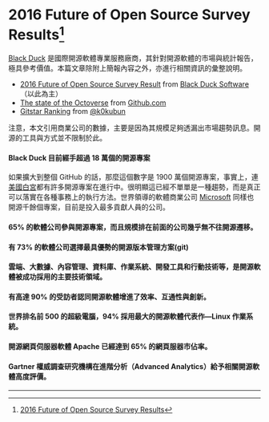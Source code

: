 # 2016 Future of Open Source Survey Results[^1]

[Black Duck](https://www.blackducksoftware.com/) 是國際開源軟體專業服務廠商，其針對開源軟體的市場與統計報告，極具參考價值。本篇文章除附上簡報內容之外，亦進行相關資訊的彙整說明。

* [2016 Future of Open Source Survey Result](https://www.blackducksoftware.com/2016-future-of-open-source) from [Black Duck Software](https://www.slideshare.net/blackducksoftware) （以此為主）
* [The state of the Octoverse](https://octoverse.github.com/) from [Github.com](https://github.com/)
* [Gitstar Ranking](https://gitstar-ranking.com/) from [@k0kubun](https://github.com/k0kubun)

注意，本文引用商業公司的數據，主要是因為其規模足夠透漏出市場趨勢訊息。開源的工具與方式並不限制於此。

#### Black Duck 目前經手超過 18 萬個的開源專案

如果擴大到整個 GitHub 的話，那麼這個數字是 1900 萬個開源專案，事實上，連[美國白宮](https://github.com/WhiteHouse)都有許多開源專案在進行中。很明顯這已經不單單是一種趨勢，而是真正可以落實在各種事務上的執行方法。世界領導的軟體商業公司 [Microsoft](https://github.com/Microsoft) 同樣也開源千餘個專案，目前是投入最多貢獻人員的公司。

#### 65% 的軟體公司參與開源專案，而且規模排在前面的公司幾乎無不往開源遷移。

#### 有 73% 的軟體公司選擇最具優勢的開源版本管理方案\(git\)

#### 雲端、大數據、內容管理、資料庫、作業系統、開發工具和行動技術等，是開源軟體被成功採用的主要技術領域。

#### 有高達 90% 的受訪者認同開源軟體增進了效率、互通性與創新。

#### 世界排名前 500 的超級電腦，94% 採用最大的開源軟體代表作—Linux 作業系統。

#### 開源網頁伺服器軟體 Apache 已經達到 65% 的網頁服器市佔率。

#### Gartner 權威調查研究機構在進階分析（Advanced Analytics）給予相關開源軟體高度評價。

---

[^1]:  [2016 Future of Open Source Survey Results](https://www.slideshare.net/blackducksoftware/2016-future-of-open-source-survey-results)

